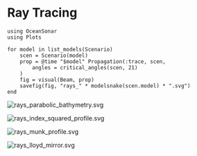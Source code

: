 # Ray Tracing

```@example
using OceanSonar
using Plots

for model in list_models(Scenario)
    scen = Scenario(model)
    prop = @time "$model" Propagation(:trace, scen,
        angles = critical_angles(scen, 21)
    )
    fig = visual(Beam, prop)
    savefig(fig, "rays_" * modelsnake(scen.model) * ".svg")
end
```

![rays_parabolic_bathymetry.svg](rays_parabolic_bathymetry.svg)

![rays_index_squared_profile.svg](rays_index_squared_profile.svg)

![rays_munk_profile.svg](rays_munk_profile.svg)

![rays_lloyd_mirror.svg](rays_lloyd_mirror.svg)
